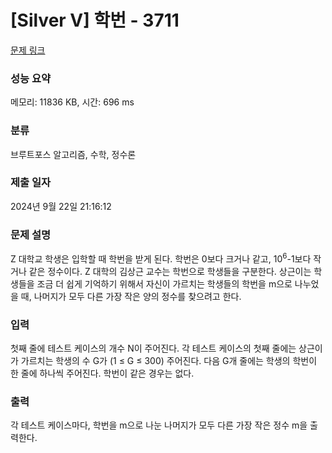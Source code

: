 # [Silver V] 학번 - 3711 

[문제 링크](https://www.acmicpc.net/problem/3711) 

### 성능 요약

메모리: 11836 KB, 시간: 696 ms

### 분류

브루트포스 알고리즘, 수학, 정수론

### 제출 일자

2024년 9월 22일 21:16:12

### 문제 설명

<p>Z 대학교 학생은 입학할 때 학번을 받게 된다. 학번은 0보다 크거나 같고, 10<sup>6</sup>-1보다 작거나 같은 정수이다. Z 대학의 김상근 교수는 학번으로 학생들을 구분한다. 상근이는 학생들을 조금 더 쉽게 기억하기 위해서 자신이 가르치는 학생들의 학번을 m으로 나누었을 때, 나머지가 모두 다른 가장 작은 양의 정수를 찾으려고 한다.</p>

### 입력 

 <p>첫째 줄에 테스트 케이스의 개수 N이 주어진다. 각 테스트 케이스의 첫째 줄에는 상근이가 가르치는 학생의 수 G가 (1 ≤ G ≤ 300) 주어진다. 다음 G개 줄에는 학생의 학번이 한 줄에 하나씩 주어진다. 학번이 같은 경우는 없다.</p>

### 출력 

 <p>각 테스트 케이스마다, 학번을 m으로 나눈 나머지가 모두 다른 가장 작은 정수 m을 출력한다.</p>

